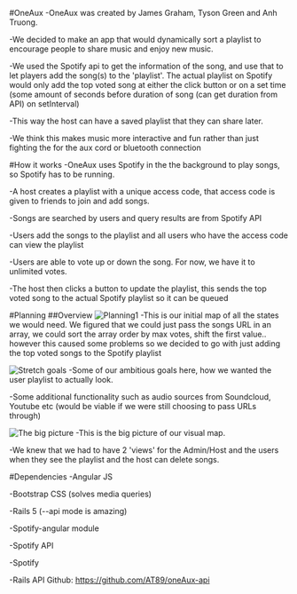 #OneAux
-OneAux was created by James Graham, Tyson Green and Anh Truong. 

-We decided to make an app that would dynamically sort a playlist to encourage people to share music and enjoy new music. 

-We used the Spotify api to get the information of the song, and use that to let players add the song(s) to the 'playlist'. The actual
playlist on Spotify would only add the top voted song at either the click button or on a set time (some amount of seconds before duration of song (can get duration from API) on setInterval)

-This way the host can have a saved playlist that they can share later.

-We think this makes music more interactive and fun rather than just fighting the for the aux cord or bluetooth connection

#How it works
-OneAux uses Spotify in the the background to play songs, so Spotify has to be running.

-A host creates a playlist with a unique access code, that access code is given to friends to join and add songs.

-Songs are searched by users and query results are from Spotify API

-Users add the songs to the playlist and all users who have the access code can view the playlist

-Users are able to vote up or down the song. For now, we have it to unlimited votes.

-The host then clicks a button to update the playlist, this sends the top voted song to the actual Spotify playlist so it can be queued





#Planning
##Overview
![Planning1](http://i.imgur.com/mq8mmiK.jpg)
-This is our initial map of all the states we would need. We figured that we could just pass the songs URL in an array, we could sort
 the array order by max votes, shift the first value.. however this caused some problems so we decided to go with just adding the top voted songs to the Spotify playlist
 
 
![Stretch goals](http://i.imgur.com/4FSkC2l.jpg)
-Some of our ambitious goals here, how we wanted the user playlist to actually look. 

-Some additional functionality such as audio sources from Soundcloud, Youtube etc (would be viable if we were still choosing to pass URLs through)

![The big picture](http://i.imgur.com/VQciAHh.jpg)
-This is the big picture of our visual map. 


-We knew that we had to have 2 'views' for the Admin/Host and the users when they see the playlist and the host can delete songs.



#Dependencies
-Angular JS

-Bootstrap CSS (solves media queries)

-Rails 5 (--api mode is amazing)

-Spotify-angular module

-Spotify API

-Spotify

-Rails API Github: https://github.com/AT89/oneAux-api
